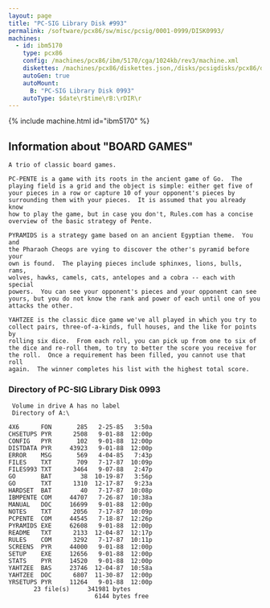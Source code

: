 ```yaml
---
layout: page
title: "PC-SIG Library Disk #993"
permalink: /software/pcx86/sw/misc/pcsig/0001-0999/DISK0993/
machines:
  - id: ibm5170
    type: pcx86
    config: /machines/pcx86/ibm/5170/cga/1024kb/rev3/machine.xml
    diskettes: /machines/pcx86/diskettes.json,/disks/pcsigdisks/pcx86/diskettes.json
    autoGen: true
    autoMount:
      B: "PC-SIG Library Disk 0993"
    autoType: $date\r$time\rB:\rDIR\r
---
```


{% include machine.html id="ibm5170" %}

## Information about "BOARD GAMES"

    A trio of classic board games.
    
    PC-PENTE is a game with its roots in the ancient game of Go.  The
    playing field is a grid and the object is simple: either get five of
    your pieces in a row or capture 10 of your opponent's pieces by
    surrounding them with your pieces.  It is assumed that you already know
    how to play the game, but in case you don't, Rules.com has a concise
    overview of the basic strategy of Pente.
    
    PYRAMIDS is a strategy game based on an ancient Egyptian theme.  You and
    the Pharaoh Cheops are vying to discover the other's pyramid before your
    own is found.  The playing pieces include sphinxes, lions, bulls, rams,
    wolves, hawks, camels, cats, antelopes and a cobra -- each with special
    powers.  You can see your opponent's pieces and your opponent can see
    yours, but you do not know the rank and power of each until one of you
    attacks the other.
    
    YAHTZEE is the classic dice game we've all played in which you try to
    collect pairs, three-of-a-kinds, full houses, and the like for points by
    rolling six dice.  From each roll, you can pick up from one to six of
    the dice and re-roll them, to try to better the score you receive for
    the roll.  Once a requirement has been filled, you cannot use that roll
    again.  The winner completes his list with the highest total score.

### Directory of PC-SIG Library Disk 0993

     Volume in drive A has no label
     Directory of A:\

    4X6      FON       285   2-25-85   3:50a
    CHSETUPS PYR      2508   9-01-88  12:00p
    CONFIG   PYR       102   9-01-88  12:00p
    DISTDATA PYR     43923   9-01-88  12:00p
    ERROR    MSG       569   4-04-85   7:43p
    FILES    TXT       709   7-17-87  10:09p
    FILES993 TXT      3464   9-07-88   2:47p
    GO       BAT        38  10-19-87   3:56p
    GO       TXT      1310  12-17-87   9:23a
    HARDSET  BAT        40   7-17-87  10:08p
    IBMPENTE COM     44707   7-26-87  10:38a
    MANUAL   DOC     16699   9-01-88  12:00p
    NOTES    TXT      2056   7-17-87  10:09p
    PCPENTE  COM     44545   7-18-87  12:26p
    PYRAMIDS EXE     62608   9-01-88  12:00p
    README   TXT      2133  12-04-87  12:17p
    RULES    COM      3292   7-17-87  10:11p
    SCREENS  PYR     44000   9-01-88  12:00p
    SETUP    EXE     12656   9-01-88  12:00p
    STATS    PYR     14520   9-01-88  12:00p
    YAHTZEE  BAS     23746  12-04-87  10:58a
    YAHTZEE  DOC      6807  11-30-87  12:00p
    YRSETUPS PYR     11264   9-01-88  12:00p
           23 file(s)     341981 bytes
                            6144 bytes free
